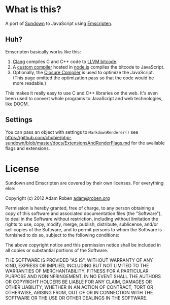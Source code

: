 # What is this?

A port of [Sundown](https://github.com/vmg/sundown) to JavaScript using
[Emscripten](https://github.com/kripken/emscripten).

## Huh?

Emscripten basically works like this:

1. [Clang](http://clang.llvm.org) compiles C and C++ code to [LLVM
   bitcode](http://llvm.org/releases/3.1/docs/BitCodeFormat.html).
2. A [custom
   compiler](https://github.com/kripken/emscripten/blob/master/src/compiler.js)
   hosted in [node.js](http://nodejs.org) compiles the bitcode to JavaScript.
3. Optionally, the [Closure
   Compiler](https://developers.google.com/closure/compiler/) is used to
   optimize the JavaScript. (This page omitted the optimization pass so that
   the code would be more readable.)

This makes it really easy to use C and C++ libraries on the web. It's even been
used to convert whole programs to JavaScript and web technologies, like
[DOOM](http://www.youtube.com/watch?v=WDUPZRQf7oc).

## Settings

You can pass an object with settings to `MarkdownRenderer()` see
https://github.com/chobie/php-sundown/blob/master/docs/ExtensionsAndRenderFlags.md
for the available flags and extensions.

# License

Sundown and Emscripten are covered by their own licenses. For everything else:

Copyright (c) 2012 Adam Roben adam@roben.org

Permission is hereby granted, free of charge, to any person obtaining a copy of
this software and associated documentation files (the "Software"), to deal in
the Software without restriction, including without limitation the rights to
use, copy, modify, merge, publish, distribute, sublicense, and/or sell copies
of the Software, and to permit persons to whom the Software is furnished to do
so, subject to the following conditions:

The above copyright notice and this permission notice shall be included in all
copies or substantial portions of the Software.

THE SOFTWARE IS PROVIDED "AS IS", WITHOUT WARRANTY OF ANY KIND, EXPRESS OR
IMPLIED, INCLUDING BUT NOT LIMITED TO THE WARRANTIES OF MERCHANTABILITY,
FITNESS FOR A PARTICULAR PURPOSE AND NONINFRINGEMENT. IN NO EVENT SHALL THE
AUTHORS OR COPYRIGHT HOLDERS BE LIABLE FOR ANY CLAIM, DAMAGES OR OTHER
LIABILITY, WHETHER IN AN ACTION OF CONTRACT, TORT OR OTHERWISE, ARISING FROM,
OUT OF OR IN CONNECTION WITH THE SOFTWARE OR THE USE OR OTHER DEALINGS IN THE
SOFTWARE.
